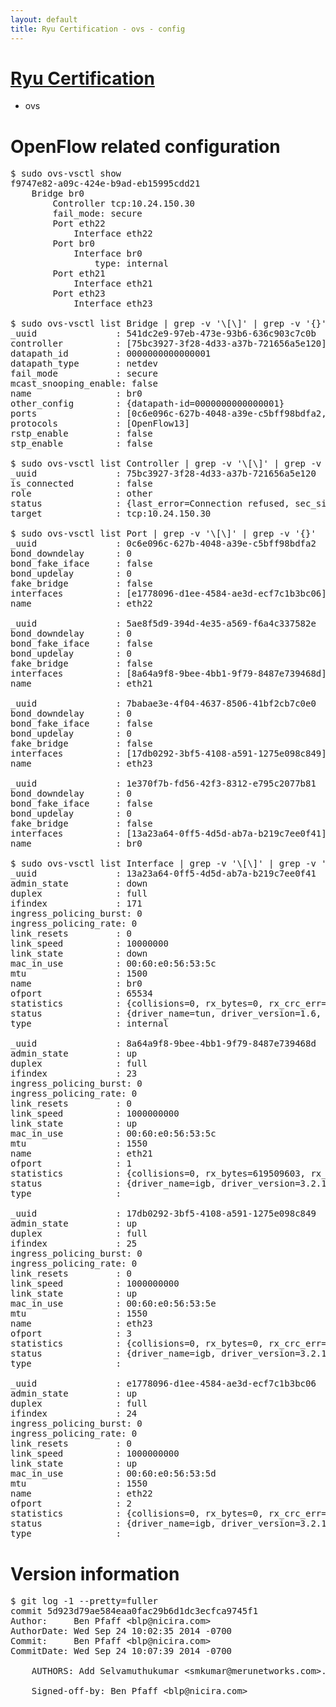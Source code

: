 ```yaml
---
layout: default
title: Ryu Certification - ovs - config
---
```

# [Ryu Certification](http://osrg.github.io/ryu/certification.html)
* ovs 

# OpenFlow related configuration
<pre>
$ sudo ovs-vsctl show
f9747e82-a09c-424e-b9ad-eb15995cdd21
    Bridge br0
        Controller tcp:10.24.150.30
        fail_mode: secure
        Port eth22
            Interface eth22
        Port br0
            Interface br0
                type: internal
        Port eth21
            Interface eth21
        Port eth23
            Interface eth23

$ sudo ovs-vsctl list Bridge | grep -v '\[\]' | grep -v '{}'
_uuid               : 541dc2e9-97eb-473e-93b6-636c903c7c0b
controller          : [75bc3927-3f28-4d33-a37b-721656a5e120]
datapath_id         : 0000000000000001
datapath_type       : netdev
fail_mode           : secure
mcast_snooping_enable: false
name                : br0
other_config        : {datapath-id=0000000000000001}
ports               : [0c6e096c-627b-4048-a39e-c5bff98bdfa2, 1e370f7b-fd56-42f3-8312-e795c2077b81, 5ae8f5d9-394d-4e35-a569-f6a4c337582e, 7babae3e-4f04-4637-8506-41bf2cb7c0e0]
protocols           : [OpenFlow13]
rstp_enable         : false
stp_enable          : false

$ sudo ovs-vsctl list Controller | grep -v '\[\]' | grep -v '{}'
_uuid               : 75bc3927-3f28-4d33-a37b-721656a5e120
is_connected        : false
role                : other
status              : {last_error=Connection refused, sec_since_connect=666, sec_since_disconnect=3, state=BACKOFF}
target              : tcp:10.24.150.30

$ sudo ovs-vsctl list Port | grep -v '\[\]' | grep -v '{}'
_uuid               : 0c6e096c-627b-4048-a39e-c5bff98bdfa2
bond_downdelay      : 0
bond_fake_iface     : false
bond_updelay        : 0
fake_bridge         : false
interfaces          : [e1778096-d1ee-4584-ae3d-ecf7c1b3bc06]
name                : eth22

_uuid               : 5ae8f5d9-394d-4e35-a569-f6a4c337582e
bond_downdelay      : 0
bond_fake_iface     : false
bond_updelay        : 0
fake_bridge         : false
interfaces          : [8a64a9f8-9bee-4bb1-9f79-8487e739468d]
name                : eth21

_uuid               : 7babae3e-4f04-4637-8506-41bf2cb7c0e0
bond_downdelay      : 0
bond_fake_iface     : false
bond_updelay        : 0
fake_bridge         : false
interfaces          : [17db0292-3bf5-4108-a591-1275e098c849]
name                : eth23

_uuid               : 1e370f7b-fd56-42f3-8312-e795c2077b81
bond_downdelay      : 0
bond_fake_iface     : false
bond_updelay        : 0
fake_bridge         : false
interfaces          : [13a23a64-0ff5-4d5d-ab7a-b219c7ee0f41]
name                : br0

$ sudo ovs-vsctl list Interface | grep -v '\[\]' | grep -v '{}'
_uuid               : 13a23a64-0ff5-4d5d-ab7a-b219c7ee0f41
admin_state         : down
duplex              : full
ifindex             : 171
ingress_policing_burst: 0
ingress_policing_rate: 0
link_resets         : 0
link_speed          : 10000000
link_state          : down
mac_in_use          : 00:60:e0:56:53:5c
mtu                 : 1500
name                : br0
ofport              : 65534
statistics          : {collisions=0, rx_bytes=0, rx_crc_err=0, rx_dropped=0, rx_errors=0, rx_frame_err=0, rx_over_err=0, rx_packets=0, tx_bytes=0, tx_dropped=0, tx_errors=0, tx_packets=0}
status              : {driver_name=tun, driver_version=1.6, firmware_version=N/A}
type                : internal

_uuid               : 8a64a9f8-9bee-4bb1-9f79-8487e739468d
admin_state         : up
duplex              : full
ifindex             : 23
ingress_policing_burst: 0
ingress_policing_rate: 0
link_resets         : 0
link_speed          : 1000000000
link_state          : up
mac_in_use          : 00:60:e0:56:53:5c
mtu                 : 1550
name                : eth21
ofport              : 1
statistics          : {collisions=0, rx_bytes=619509603, rx_crc_err=0, rx_dropped=0, rx_errors=0, rx_frame_err=0, rx_over_err=0, rx_packets=74911961, tx_bytes=0, tx_dropped=0, tx_errors=0, tx_packets=0}
status              : {driver_name=igb, driver_version=3.2.10-k, firmware_version=2.10-9}
type                : 

_uuid               : 17db0292-3bf5-4108-a591-1275e098c849
admin_state         : up
duplex              : full
ifindex             : 25
ingress_policing_burst: 0
ingress_policing_rate: 0
link_resets         : 0
link_speed          : 1000000000
link_state          : up
mac_in_use          : 00:60:e0:56:53:5e
mtu                 : 1550
name                : eth23
ofport              : 3
statistics          : {collisions=0, rx_bytes=0, rx_crc_err=0, rx_dropped=0, rx_errors=0, rx_frame_err=0, rx_over_err=0, rx_packets=0, tx_bytes=2790030704, tx_dropped=0, tx_errors=0, tx_packets=4723332}
status              : {driver_name=igb, driver_version=3.2.10-k, firmware_version=2.10-9}
type                : 

_uuid               : e1778096-d1ee-4584-ae3d-ecf7c1b3bc06
admin_state         : up
duplex              : full
ifindex             : 24
ingress_policing_burst: 0
ingress_policing_rate: 0
link_resets         : 0
link_speed          : 1000000000
link_state          : up
mac_in_use          : 00:60:e0:56:53:5d
mtu                 : 1550
name                : eth22
ofport              : 2
statistics          : {collisions=0, rx_bytes=0, rx_crc_err=0, rx_dropped=0, rx_errors=0, rx_frame_err=0, rx_over_err=0, rx_packets=0, tx_bytes=2454830996, tx_dropped=0, tx_errors=0, tx_packets=47473436}
status              : {driver_name=igb, driver_version=3.2.10-k, firmware_version=2.10-9}
type                : 
</pre>

# Version information
<pre>
$ git log -1 --pretty=fuller
commit 5d923d79ae584eaa0fac29b6d1dc3ecfca9745f1
Author:     Ben Pfaff &lt;blp@nicira.com&gt;
AuthorDate: Wed Sep 24 10:02:35 2014 -0700
Commit:     Ben Pfaff &lt;blp@nicira.com&gt;
CommitDate: Wed Sep 24 10:07:39 2014 -0700

    AUTHORS: Add Selvamuthukumar &lt;smkumar@merunetworks.com&gt;.
    
    Signed-off-by: Ben Pfaff &lt;blp@nicira.com&gt;
</pre>
